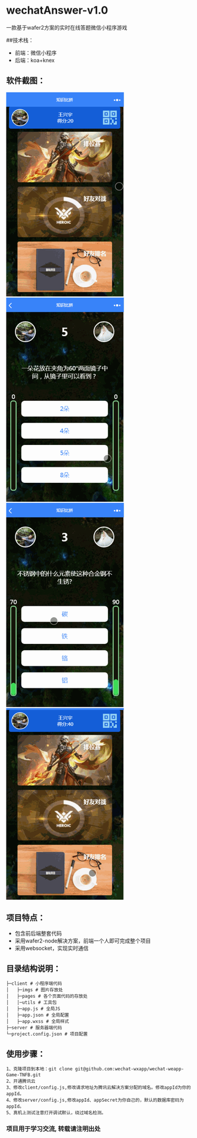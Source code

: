 # wechatAnswer-v1.0 
一款基于wafer2方案的实时在线答题微信小程序游戏

##技术栈：
* 前端：微信小程序
* 后端：koa+knex

## 软件截图：
![图1](imgs_md/1.gif)  ![图2](imgs_md/2.gif)  
![图3](imgs_md/3.gif)  ![图4](imgs_md/4.gif)

## 项目特点：
* 包含前后端整套代码
* 采用wafer2-node解决方案，前端一个人即可完成整个项目
* 采用websocket，实现实时通信


## 目录结构说明：
```
├─client # 小程序端代码
│   ├─imgs # 图片存放处
│   ├─pages # 各个页面代码的存放处
│   │─utils # 工具包
│   ├─app.js # 全局JS
│   ├─app.json # 全局配置
│   ├─app.wxss # 全局样式
├─server # 服务器端代码
└─project.config.json # 项目配置      

```


## 使用步骤：
```
1、克隆项目到本地：git clone git@github.com:wechat-wxapp/wechat-weapp-Game-TNFB.git 
2、开通腾讯云
3、修改client/config.js,修改请求地址为腾讯云解决方案分配的域名。修改appId为你的appId。
4、修改server/config.js,修改appId、appSecret为你自己的，默认的数据库密码为appId。
5、真机上测试注意打开调试默认，绕过域名检测。

```

### 项目用于学习交流, 转载请注明出处


